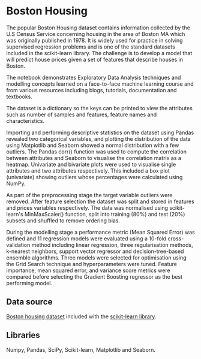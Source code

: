 # Boston Housing
The popular Boston Housing dataset contains information collected by the U.S Census Service concerning housing in the area of Boston MA which was originally published in 1978. It is widely used for practice in solving supervised regression problems and is one of the standard datasets included in the scikit-learn library. The challenge is to develop a model that will predict house prices given a set of features that describe houses in Boston.

The notebook demonstrates Exploratory Data Analysis techniques and modelling concepts learned on a face-to-face machine learning course and from various resources including blogs, tutorials, documentation and textbooks.

The dataset is a dictionary so the keys can be printed to view the attributes such as number of samples and features, feature names and characteristics. 

Importing and performing descriptive statistics on the dataset using Pandas revealed two categorical variables, and plotting the distribution of the data using Matplotlib and Seaborn showed a normal distribution with a few outliers. The Pandas corr() function was used to compute the correlation between attributes and Seaborn to visualise the correlation matrix as a heatmap. Univariate and bivariate plots were used to visualise single attributes and two attributes respectively. This included a box plot (univariate) showing outliers whose percentages were calculated using NumPy. 

As part of the preprocessing stage the target variable outliers were removed. After feature selection the dataset was split and stored in features and prices variables respectively. The data was normalised using scikit-learn's MinMaxScaler() function, split into training (80%) and test (20%) subsets and shuffled to remove ordering bias. 
 
During the modelling stage a performance metric (Mean Squared Error) was defined and 11 regression models were evaluated using a 10-fold cross-validation method including linear regression, three regularisation methods, k-nearest neighbors, support vector regressor and decision-tree-based ensemble algorithms. Three models were selected for optimisation using the Grid Search technique and hyperparameters were tuned. Feature importance, mean squared error, and variance score metrics were compared before selecting the Gradient Boosting regressor as the best performing model.

## Data source
[Boston housing dataset](https://www.cs.toronto.edu/~delve/data/boston/bostonDetail.html) included with the [scikit-learn library](https://scikit-learn.org/stable/datasets/index.html#boston-dataset).  

## Libraries
Numpy, Pandas, SciPy, Scikit-learn, Matplotlib and Seaborn.
